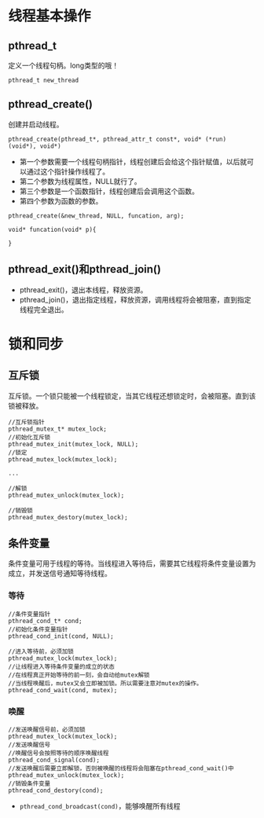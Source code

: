 
# 线程基本操作
## pthread_t
定义一个线程句柄。long类型的哦！

```
pthread_t new_thread
```

## pthread_create()
创建并启动线程。
```
pthread_create(pthread_t*, pthread_attr_t const*, void* (*run) (void*), void*)
```
- 第一个参数需要一个线程句柄指针，线程创建后会给这个指针赋值，以后就可以通过这个指针操作线程了。
- 第二个参数为线程属性，NULL就行了。
- 第三个参数是一个函数指针，线程创建后会调用这个函数。
- 第四个参数为函数的参数。

```
pthread_create(&new_thread, NULL, funcation, arg);

void* funcation(void* p){
    
}
```

## pthread_exit()和pthread_join()
- pthread_exit()，退出本线程，释放资源。
- pthread_join()，退出指定线程，释放资源，调用线程将会被阻塞，直到指定线程完全退出。

# 锁和同步

##  互斥锁
互斥锁。一个锁只能被一个线程锁定，当其它线程还想锁定时，会被阻塞。直到该锁被释放。


```
//互斥锁指针
pthread_mutex_t* mutex_lock;
//初始化互斥锁
pthread_mutex_init(mutex_lock, NULL);
//锁定
pthread_mutex_lock(mutex_lock);

...

//解锁
pthread_mutex_unlock(mutex_lock);

//销毁锁
pthread_mutex_destory(mutex_lock);
```

## 条件变量
条件变量可用于线程的等待。当线程进入等待后，需要其它线程将条件变量设置为成立，并发送信号通知等待线程。

### 等待
```
//条件变量指针
pthread_cond_t* cond;
//初始化条件变量指针
pthread_cond_init(cond, NULL);

//进入等待前，必须加锁
pthread_mutex_lock(mutex_lock);
//让线程进入等待条件变量的成立的状态
//在线程真正开始等待的前一刻，会自动给mutex解锁
//当线程唤醒后，mutex又会立即被加锁。所以需要注意对mutex的操作。
pthread_cond_wait(cond, mutex);
```

### 唤醒

```
//发送唤醒信号前，必须加锁
pthread_mutex_lock(mutex_lock);
//发送唤醒信号
//唤醒信号会按照等待的顺序唤醒线程
pthread_cond_signal(cond);
//发送唤醒后需要立即解锁，否则被唤醒的线程将会阻塞在pthread_cond_wait()中
pthread_mutex_unlock(mutex_lock);
//销毁条件变量
pthread_cond_destory(cond);
```

- `pthread_cond_broadcast(cond)`，能够唤醒所有线程


